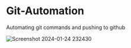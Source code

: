 # Git-Automation
Automating git commands and pushing to github

![Screenshot 2024-01-24 232430](https://github.com/Srish-ty/Git-Automation/assets/68679980/3273bbfe-0585-4c4b-bc44-9b519d73ed3e)
